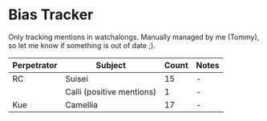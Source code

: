 # Bias Tracker
Only tracking mentions in watchalongs.
Manually managed by me (Tommy), so let me know if something is out of date ;).

| Perpetrator | Subject | Count | Notes |
| - | - | - | - |
| RC | Suisei | 15 | - |
|  | Calli (positive mentions) | 1 | - |
| Kue | Camellia | 17 | - |
